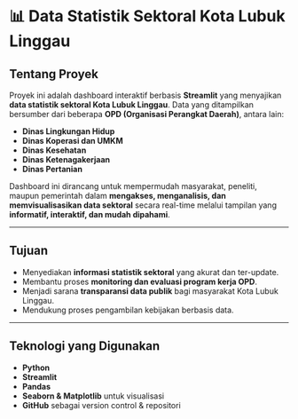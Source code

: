 # 📊 Data Statistik Sektoral Kota Lubuk Linggau

## Tentang Proyek

Proyek ini adalah dashboard interaktif berbasis **Streamlit** yang menyajikan **data statistik sektoral Kota Lubuk Linggau**. Data yang ditampilkan bersumber dari beberapa **OPD (Organisasi Perangkat Daerah)**, antara lain:

- **Dinas Lingkungan Hidup**
- **Dinas Koperasi dan UMKM**
- **Dinas Kesehatan**
- **Dinas Ketenagakerjaan**
- **Dinas Pertanian**

Dashboard ini dirancang untuk mempermudah masyarakat, peneliti, maupun pemerintah dalam **mengakses, menganalisis, dan memvisualisasikan data sektoral** secara real-time melalui tampilan yang **informatif, interaktif, dan mudah dipahami**.

---

## Tujuan

- Menyediakan **informasi statistik sektoral** yang akurat dan ter-update.
- Membantu proses **monitoring dan evaluasi program kerja OPD**.
- Menjadi sarana **transparansi data publik** bagi masyarakat Kota Lubuk Linggau.
- Mendukung proses pengambilan kebijakan berbasis data.

---

## Teknologi yang Digunakan

- **Python**
- **Streamlit**
- **Pandas**
- **Seaborn & Matplotlib** untuk visualisasi
- **GitHub** sebagai version control & repositori
